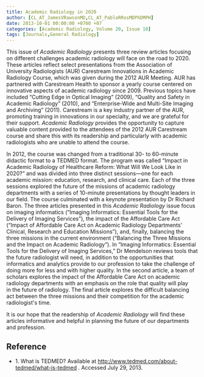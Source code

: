 ```yaml
---
title: Academic Radiology in 2020
author: [CL_AT_JamesVRawsonMD,CL_AT_PabloRRosMDPhDMPH]
date: 2013-10-01 00:00:00 +0700 +07
categories: [Academic Radiology, Volume 20, Issue 10]
tags: [Journals,General Radiology]
---
```

This issue of _Academic Radiology_ presents three review articles focusing on different challenges academic radiology will face on the road to 2020. These articles reflect select presentations from the Association of University Radiologists (AUR) Carestream Innovations in Academic Radiology Course, which was given during the 2012 AUR Meeting. AUR has partnered with Carestream Health to sponsor a yearly course centered on innovative aspects of academic radiology since 2009. Previous topics have included “Cutting Edge in Optical Imaging” (2009), “Quality and Safety in Academic Radiology” (2010), and “Enterprise-Wide and Multi-Site Imaging and Archiving” (2011). Carestream is a key industry partner of the AUR, promoting training in innovations in our specialty, and we are grateful for their support. _Academic Radiology_ provides the opportunity to capture valuable content provided to the attendees of the 2012 AUR Carestream course and share this with its readership and particularly with academic radiologists who are unable to attend the course.

In 2012, the course was changed from a traditional 30- to 60-minute didactic format to a TEDMED format. The program was called “Impact in Academic Radiology of Healthcare Reform: What Will We Look Like in 2020?” and was divided into three distinct sessions—one for each academic mission: education, research, and clinical care. Each of the three sessions explored the future of the missions of academic radiology departments with a series of 10-minute presentations by thought leaders in our field. The course culminated with a keynote presentation by Dr Richard Baron. The three articles presented in this _Academic Radiology_ issue focus on imaging informatics (“Imaging Informatics: Essential Tools for the Delivery of Imaging Services”), the impact of the Affordable Care Act (“Impact of Affordable Care Act on Academic Radiology Departments' Clinical, Research and Education Missions”), and, finally, balancing the three missions in the current environment (“Balancing the Three Missions and the Impact on Academic Radiology”). In “Imaging Informatics: Essential Tools for the Delivery of Imaging Services,” Dr Mendelson reviews tools that the future radiologist will need, in addition to the opportunities that informatics and analytics provide to our profession to take the challenge of doing more for less and with higher quality. In the second article, a team of scholars explores the impact of the Affordable Care Act on academic radiology departments with an emphasis on the role that quality will play in the future of radiology. The final article explores the difficult balancing act between the three missions and their competition for the academic radiologist's time.

It is our hope that the readership of _Academic Radiology_ will find these articles informative and helpful in planning the future of our departments and profession.

## Reference

- 1\.  What is TEDMED? Available at  http://www.tedmed.com/about-tedmed/what-is-tedmed  . Accessed July 29, 2013.